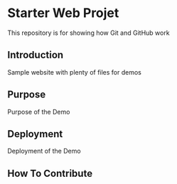 # Starter Web Projet

This repository is for showing how Git and GitHub work

## Introduction

Sample website with plenty of files for demos

## Purpose

Purpose of the Demo

## Deployment

Deployment of the Demo

## How To Contribute 